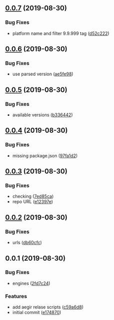 <a name="0.0.7"></a>
## [0.0.7](https://github.com/alanshaw/npm-go-filecoin-dep/compare/v0.0.6...v0.0.7) (2019-08-30)


### Bug Fixes

* platform name and filter 9.9.999 tag ([d52c222](https://github.com/alanshaw/npm-go-filecoin-dep/commit/d52c222))



<a name="0.0.6"></a>
## [0.0.6](https://github.com/alanshaw/npm-go-filecoin-dep/compare/v0.0.5...v0.0.6) (2019-08-30)


### Bug Fixes

* use parsed version ([ae5fe98](https://github.com/alanshaw/npm-go-filecoin-dep/commit/ae5fe98))



<a name="0.0.5"></a>
## [0.0.5](https://github.com/alanshaw/npm-go-filecoin-dep/compare/v0.0.4...v0.0.5) (2019-08-30)


### Bug Fixes

* available versions ([b336442](https://github.com/alanshaw/npm-go-filecoin-dep/commit/b336442))



<a name="0.0.4"></a>
## [0.0.4](https://github.com/alanshaw/npm-go-filecoin-dep/compare/v0.0.3...v0.0.4) (2019-08-30)


### Bug Fixes

* missing package.json ([97fa1d2](https://github.com/alanshaw/npm-go-filecoin-dep/commit/97fa1d2))



<a name="0.0.3"></a>
## [0.0.3](https://github.com/alanshaw/npm-go-filecoin-dep/compare/v0.0.2...v0.0.3) (2019-08-30)


### Bug Fixes

* checking ([7ed85ca](https://github.com/alanshaw/npm-go-filecoin-dep/commit/7ed85ca))
* repo URL ([e12397e](https://github.com/alanshaw/npm-go-filecoin-dep/commit/e12397e))



<a name="0.0.2"></a>
## [0.0.2](https://github.com/alanshaw/npm-go-filecoin-dep/compare/v0.0.1...v0.0.2) (2019-08-30)


### Bug Fixes

* urls ([db60cfc](https://github.com/alanshaw/npm-go-filecoin-dep/commit/db60cfc))



<a name="0.0.1"></a>
## 0.0.1 (2019-08-30)


### Bug Fixes

* engines ([2fd7c24](https://github.com/alanshaw/npm-go-filecoin-dep/commit/2fd7c24))


### Features

* add aegir relase scripts ([c59a6d8](https://github.com/alanshaw/npm-go-filecoin-dep/commit/c59a6d8))
* initial commit ([e174870](https://github.com/alanshaw/npm-go-filecoin-dep/commit/e174870))



